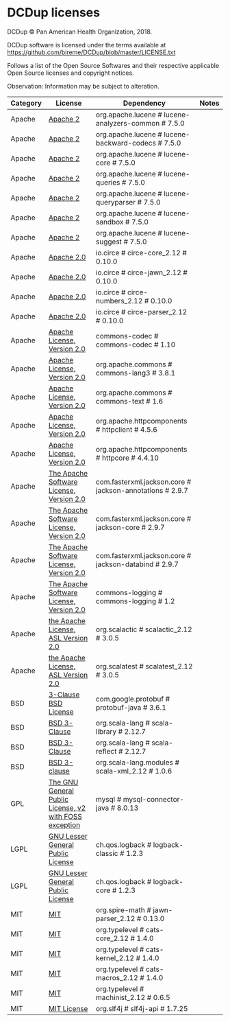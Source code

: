 # DCDup licenses

DCDup © Pan American Health Organization, 2018.

DCDup software is licensed under the terms available at https://github.com/bireme/DCDup/blob/master/LICENSE.txt

Follows a list of the Open Source Softwares and their respective applicable Open Source licenses and copyright notices.

Observation: Information may be subject to alteration.

Category | License | Dependency | Notes
--- | --- | --- | ---
Apache | [Apache 2](http://www.apache.org/licenses/LICENSE-2.0.txt) | org.apache.lucene # lucene-analyzers-common # 7.5.0 | <notextile></notextile>
Apache | [Apache 2](http://www.apache.org/licenses/LICENSE-2.0.txt) | org.apache.lucene # lucene-backward-codecs # 7.5.0 | <notextile></notextile>
Apache | [Apache 2](http://www.apache.org/licenses/LICENSE-2.0.txt) | org.apache.lucene # lucene-core # 7.5.0 | <notextile></notextile>
Apache | [Apache 2](http://www.apache.org/licenses/LICENSE-2.0.txt) | org.apache.lucene # lucene-queries # 7.5.0 | <notextile></notextile>
Apache | [Apache 2](http://www.apache.org/licenses/LICENSE-2.0.txt) | org.apache.lucene # lucene-queryparser # 7.5.0 | <notextile></notextile>
Apache | [Apache 2](http://www.apache.org/licenses/LICENSE-2.0.txt) | org.apache.lucene # lucene-sandbox # 7.5.0 | <notextile></notextile>
Apache | [Apache 2](http://www.apache.org/licenses/LICENSE-2.0.txt) | org.apache.lucene # lucene-suggest # 7.5.0 | <notextile></notextile>
Apache | [Apache 2.0](http://www.apache.org/licenses/LICENSE-2.0) | io.circe # circe-core_2.12 # 0.10.0 | <notextile></notextile>
Apache | [Apache 2.0](http://www.apache.org/licenses/LICENSE-2.0) | io.circe # circe-jawn_2.12 # 0.10.0 | <notextile></notextile>
Apache | [Apache 2.0](http://www.apache.org/licenses/LICENSE-2.0) | io.circe # circe-numbers_2.12 # 0.10.0 | <notextile></notextile>
Apache | [Apache 2.0](http://www.apache.org/licenses/LICENSE-2.0) | io.circe # circe-parser_2.12 # 0.10.0 | <notextile></notextile>
Apache | [Apache License, Version 2.0](http://www.apache.org/licenses/LICENSE-2.0.txt) | commons-codec # commons-codec # 1.10 | <notextile></notextile>
Apache | [Apache License, Version 2.0](https://www.apache.org/licenses/LICENSE-2.0.txt) | org.apache.commons # commons-lang3 # 3.8.1 | <notextile></notextile>
Apache | [Apache License, Version 2.0](https://www.apache.org/licenses/LICENSE-2.0.txt) | org.apache.commons # commons-text # 1.6 | <notextile></notextile>
Apache | [Apache License, Version 2.0](http://www.apache.org/licenses/LICENSE-2.0.txt) | org.apache.httpcomponents # httpclient # 4.5.6 | <notextile></notextile>
Apache | [Apache License, Version 2.0](http://www.apache.org/licenses/LICENSE-2.0.txt) | org.apache.httpcomponents # httpcore # 4.4.10 | <notextile></notextile>
Apache | [The Apache Software License, Version 2.0](http://www.apache.org/licenses/LICENSE-2.0.txt) | com.fasterxml.jackson.core # jackson-annotations # 2.9.7 | <notextile></notextile>
Apache | [The Apache Software License, Version 2.0](http://www.apache.org/licenses/LICENSE-2.0.txt) | com.fasterxml.jackson.core # jackson-core # 2.9.7 | <notextile></notextile>
Apache | [The Apache Software License, Version 2.0](http://www.apache.org/licenses/LICENSE-2.0.txt) | com.fasterxml.jackson.core # jackson-databind # 2.9.7 | <notextile></notextile>
Apache | [The Apache Software License, Version 2.0](http://www.apache.org/licenses/LICENSE-2.0.txt) | commons-logging # commons-logging # 1.2 | <notextile></notextile>
Apache | [the Apache License, ASL Version 2.0](http://www.apache.org/licenses/LICENSE-2.0) | org.scalactic # scalactic_2.12 # 3.0.5 | <notextile></notextile>
Apache | [the Apache License, ASL Version 2.0](http://www.apache.org/licenses/LICENSE-2.0) | org.scalatest # scalatest_2.12 # 3.0.5 | <notextile></notextile>
BSD | [3-Clause BSD License](https://opensource.org/licenses/BSD-3-Clause) | com.google.protobuf # protobuf-java # 3.6.1 | <notextile></notextile>
BSD | [BSD 3-Clause](http://www.scala-lang.org/license.html) | org.scala-lang # scala-library # 2.12.7 | <notextile></notextile>
BSD | [BSD 3-Clause](http://www.scala-lang.org/license.html) | org.scala-lang # scala-reflect # 2.12.7 | <notextile></notextile>
BSD | [BSD 3-clause](http://opensource.org/licenses/BSD-3-Clause) | org.scala-lang.modules # scala-xml_2.12 # 1.0.6 | <notextile></notextile>
GPL | [The GNU General Public License, v2 with FOSS exception](null) | mysql # mysql-connector-java # 8.0.13 | <notextile></notextile>
LGPL | [GNU Lesser General Public License](http://www.gnu.org/licenses/old-licenses/lgpl-2.1.html) | ch.qos.logback # logback-classic # 1.2.3 | <notextile></notextile>
LGPL | [GNU Lesser General Public License](http://www.gnu.org/licenses/old-licenses/lgpl-2.1.html) | ch.qos.logback # logback-core # 1.2.3 | <notextile></notextile>
MIT | [MIT](http://opensource.org/licenses/MIT) | org.spire-math # jawn-parser_2.12 # 0.13.0 | <notextile></notextile>
MIT | [MIT](http://opensource.org/licenses/MIT) | org.typelevel # cats-core_2.12 # 1.4.0 | <notextile></notextile>
MIT | [MIT](http://opensource.org/licenses/MIT) | org.typelevel # cats-kernel_2.12 # 1.4.0 | <notextile></notextile>
MIT | [MIT](http://opensource.org/licenses/MIT) | org.typelevel # cats-macros_2.12 # 1.4.0 | <notextile></notextile>
MIT | [MIT](http://opensource.org/licenses/MIT) | org.typelevel # machinist_2.12 # 0.6.5 | <notextile></notextile>
MIT | [MIT License](http://www.opensource.org/licenses/mit-license.php) | org.slf4j # slf4j-api # 1.7.25 | <notextile></notextile>

